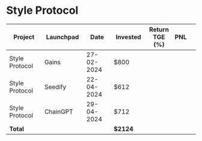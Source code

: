 # Style Protocol



<table data-full-width="true"><thead><tr><th width="152">Project</th><th width="138">Launchpad</th><th width="132">Date</th><th width="133">Invested</th><th>Return TGE (%)</th><th>PNL</th><th></th></tr></thead><tbody><tr><td>Style Protocol</td><td>Gains</td><td>27-02-2024</td><td>$800</td><td></td><td></td><td></td></tr><tr><td>Style Protocol</td><td>Seedify</td><td>22-04-2024</td><td>$612</td><td></td><td></td><td></td></tr><tr><td>Style Protocol</td><td>ChainGPT</td><td>29-04-2024</td><td>$712</td><td></td><td></td><td></td></tr><tr><td><strong>Total</strong></td><td></td><td></td><td><strong>$2124</strong></td><td></td><td></td><td></td></tr></tbody></table>

